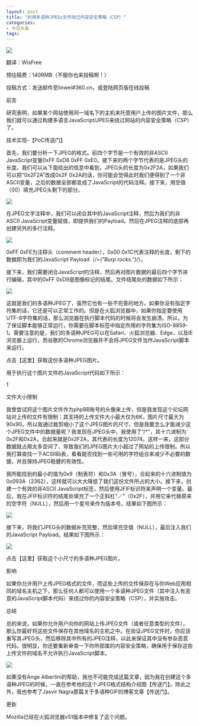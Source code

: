 ```yaml
---
layout: post
title: "利用多语种JPEGs文件绕过内容安全策略（CSP）"
categories:
- 今日头条
tags:
---
```

![](http://p3.pstatp.com/large/127d00078a908610096d)

翻译：WisFree

预估稿费：140RMB（不服你也来投稿啊！）

投稿方式：发送邮件至linwei#360.cn，或登陆网页版在线投稿



前言



研究表明，如果某个网站使用同一域名下的主机来托管用户上传的图片文件，那么我们就可以通过构建多语言JavaScript/JPEG来绕过网站的内容安全策略（CSP）了。

技术实现-【PoC传送门】



首先，我们要分析一下JPEG的格式。前四个字节是一个有效的非ASCII JavaScript变量0xFF 0xD8 0xFF 0xE0。接下来的两个字节代表的是JPEG头的长度。我们可以从下面给出的信息中看到，JPEG头的长度为0x2F2A，如果我们可以把“0x2F2A”改成0x2F 0x2A的话，你可能会觉得此时我们便得到了一个非ASCII变量，之后的数据全部都变成了JavaScript的代码注释。接下来，用空值（00）填充JPEG头剩下的部分。

![](http://p3.pstatp.com/large/127900078f685e704e0e)

在JPEG文字注释中，我们可以闭合其中的JavaScript注释，然后为我们的非ASCII JavaScript变量赋值，即提供我们的Payload。然后在JPEG注释的底部再创建另外的多行注释。

![](http://p1.pstatp.com/large/127d00078a8da7ccb763)

0xFF 0xFE为注释头（comment header），0x00 0x1C代表注释的长度，剩下的数据即为我们的JavaScript Payload（*/=("Burp rocks.")/*）。

接下来，我们需要闭合JavaScript的注释，然后再对图片数据的最后四个字节进行编辑，其中的0xFF 0xD9是图像标记的结尾。文件结尾处的数据如下所示：

![](http://p1.pstatp.com/large/127e0001085e63b64bd6)

这就是我们的多语种JPEG了，虽然它也有一些不完善的地方。如果你没有指定字符集的话，它还是可以正常工作的。但是在火狐浏览器中，如果你指定要使用UTF-8字符集的话，那么浏览器在执行脚本代码的时候将会发生崩溃。所以，为了保证脚本能够正常运行，你需要在脚本标签中指定所用的字符集为ISO-8859-1。需要注意的是，我们的多语种JPEG可以在Safari、火狐浏览器、Edge、以及IE浏览器上运行，而谷歌的Chrome浏览器并不会将JPEG文件当作JavaScript脚本来运行。

点击【这里】获取这份多语种JPEG图片。

用于执行这个图片文件的JavaScript代码如下所示：

1<script charset="ISO-8859-1" src="http://portswigger-labs.net/polyglot/jpeg/xss.jpg"></script>

文件大小限制



我曾尝试将这个图片文件作为phpBB账号的头像来上传，但是我发现这个论坛网站对上传的文件有限制：其支持的上传文件大小最大仅为6K，图片尺寸最大为90x90。所以我通过裁剪缩小了这个JPEG图片的尺寸，但是我要怎么才能减少这个JPEG文件中的数据量呢？我发现在JPEG头中，我使用了“/*”，其十六进制为0x2F和0x2A，合起来就是0x2F2A，其代表的长度为12074。这样一来，这部分数据就占用太多空间了，导致我们的JPEG图片大小超过了网站的上传限制。所以我打算查找一下ACSII码表，看看能否找到一些可用的字符组合来减少不必要的数据，并且保持JPEG稳健的有效性。

我所能找到的最小的值为0x9（制表符）和0x3A（冒号），合起来的十六进制值为0x093A（2362），这样就可以大大降低了我们这份文件所占的大小。接下来，创建一个有效的非ASCII JavaScript标签，然后使用JFIF标识符来声明一个变量。最后，我在JFIF标识符的结尾处填充了一个正斜杠“／”（0x2F），并用它来代替原来的空字符（NULL），然后用一个星号来作为版本号。结果如下图所示：

![](http://p3.pstatp.com/large/1280000252b82396466b)

接下来，将我们JPEG头的数据补充完整，然后填充空值（NULL），最后注入我们的JavaScript Payload。结果如下图所示：

![](http://p3.pstatp.com/large/1280000252b9ce22a34a)

点击【这里】获取这个小尺寸的多语种JPEG图片。

影响



如果你允许用户上传JPEG格式的文件，而这些上传的文件保存在与你Web应用相同的域名主机之下，那么任何人都可以使用一个多语种JPEG文件（其中注入有恶意的JavaScript脚本代码）来绕过你的内容安全策略（CSP），并实施攻击。

总结



总的来说，如果你允许用户向你的网站上传JPEG文件（或者任意类型的文件），那么你最好将这些文件保存在其他域名的主机之中。在验证JPEG文件时，你应该重写其JPEG头，然后移除其中所有的JPEG注释，以此来保证其中没有参杂恶意代码。很明显，你还要重新审查一下你所部属的内容安全策略，确保用于保存这些上传文件的域名不允许执行JavaScript脚本。

![](http://p1.pstatp.com/large/1280000252bcb2650343)

如果没有Ange Albertini的帮助，我也不可能完成这篇文章，因为我在创建这个多语种JPEG的时候，一直在参考他的这个JPEG格式结构介绍图【传送门】。除此之外，我也参考了Jasvir Nagra那篇关于多语种GIF的博客文章【传送门】。

更新



Mozilla已经在火狐浏览器v51版本中修复了这个问题。
